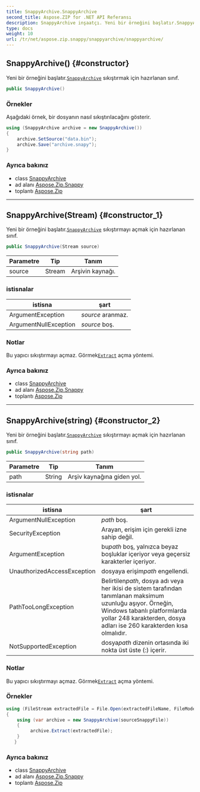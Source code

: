 ```yaml
---
title: SnappyArchive.SnappyArchive
second_title: Aspose.ZIP for .NET API Referansı
description: SnappyArchive inşaatçı. Yeni bir örneğini başlatır.SnappyArchive sıkıştırmak için hazırlanan sınıf.
type: docs
weight: 10
url: /tr/net/aspose.zip.snappy/snappyarchive/snappyarchive/
---
```

## SnappyArchive() {#constructor}

Yeni bir örneğini başlatır.[`SnappyArchive`](../) sıkıştırmak için hazırlanan sınıf.

```csharp
public SnappyArchive()
```

### Örnekler

Aşağıdaki örnek, bir dosyanın nasıl sıkıştırılacağını gösterir.

```csharp
using (SnappyArchive archive = new SnappyArchive()) 
{
    archive.SetSource("data.bin");
    archive.Save("archive.snapy");
}
```

### Ayrıca bakınız

* class [SnappyArchive](../)
* ad alanı [Aspose.Zip.Snappy](../../snappyarchive/)
* toplantı [Aspose.Zip](../../../)

---

## SnappyArchive(Stream) {#constructor_1}

Yeni bir örneğini başlatır.[`SnappyArchive`](../) sıkıştırmayı açmak için hazırlanan sınıf.

```csharp
public SnappyArchive(Stream source)
```

| Parametre | Tip | Tanım |
| --- | --- | --- |
| source | Stream | Arşivin kaynağı. |

### istisnalar

| istisna | şart |
| --- | --- |
| ArgumentException | *source* aranmaz. |
| ArgumentNullException | *source* boş. |

### Notlar

Bu yapıcı sıkıştırmayı açmaz. Görmek[`Extract`](../extract/) açma yöntemi.

### Ayrıca bakınız

* class [SnappyArchive](../)
* ad alanı [Aspose.Zip.Snappy](../../snappyarchive/)
* toplantı [Aspose.Zip](../../../)

---

## SnappyArchive(string) {#constructor_2}

Yeni bir örneğini başlatır.[`SnappyArchive`](../) sıkıştırmayı açmak için hazırlanan sınıf.

```csharp
public SnappyArchive(string path)
```

| Parametre | Tip | Tanım |
| --- | --- | --- |
| path | String | Arşiv kaynağına giden yol. |

### istisnalar

| istisna | şart |
| --- | --- |
| ArgumentNullException | *path* boş. |
| SecurityException | Arayan, erişim için gerekli izne sahip değil. |
| ArgumentException | bu*path* boş, yalnızca beyaz boşluklar içeriyor veya geçersiz karakterler içeriyor. |
| UnauthorizedAccessException | dosyaya erişim*path* engellendi. |
| PathTooLongException | Belirtilen*path*, dosya adı veya her ikisi de sistem tarafından tanımlanan maksimum uzunluğu aşıyor. Örneğin, Windows tabanlı platformlarda yollar 248 karakterden, dosya adları ise 260 karakterden kısa olmalıdır. |
| NotSupportedException | dosya*path* dizenin ortasında iki nokta üst üste (:) içerir. |

### Notlar

Bu yapıcı sıkıştırmayı açmaz. Görmek[`Extract`](../extract/) açma yöntemi.

### Örnekler

```csharp
using (FileStream extractedFile = File.Open(extractedFileName, FileMode.Create))
{
    using (var archive = new SnappyArchive(sourceSnappyFile))
    {
         archive.Extract(extractedFile);
    }
   }
```

### Ayrıca bakınız

* class [SnappyArchive](../)
* ad alanı [Aspose.Zip.Snappy](../../snappyarchive/)
* toplantı [Aspose.Zip](../../../)


